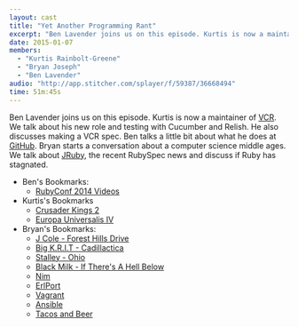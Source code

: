 ```yaml
---
layout: cast
title: "Yet Another Programming Rant"
excerpt: "Ben Lavender joins us on this episode. Kurtis is now a maintainer of VCR. Bryan starts a conversation about a computer science middle ages."
date: 2015-01-07
members:
  - "Kurtis Rainbolt-Greene"
  - "Bryan Joseph"
  - "Ben Lavender"
audio: "http://app.stitcher.com/splayer/f/59387/36668494"
time: 51m:45s
---
```


Ben Lavender joins us on this episode. Kurtis is now a maintainer of [VCR](https://github.com/vcr/vcr). We talk about his new role and testing with Cucumber and Relish. He also discusses making a VCR spec. Ben talks a little bit about what he does at [GitHub](http://github.com). Bryan starts a conversation about a computer science middle ages. We talk about [JRuby](http://www.jruby.org/), the recent RubySpec news and discuss if Ruby has stagnated.

  - Ben's Bookmarks:
    - [RubyConf 2014 Videos](http://www.confreaks.com/events/RubyConf2014)
  - Kurtis's Bookmarks
    - [Crusader Kings 2](http://www.confreaks.com/events/RubyConf2014)
    - [Europa Universalis IV](http://www.europauniversalis4.com/)
  - Bryan's Bookmarks:
    - [J Cole - Forest Hills Drive](https://itunes.apple.com/us/album/2014-forest-hills-drive/id940845223)
    - [Big K.R.I.T - Cadillactica](https://itunes.apple.com/us/album/cadillactica-deluxe/id925558988)
    - [Stalley - Ohio](https://itunes.apple.com/us/album/ohio/id915958909)
    - [Black Milk - If There's A Hell Below](https://itunes.apple.com/us/album/if-theres-a-hell-below/id917026740)
    - [Nim](http://nim-lang.org/)
    - [ErlPort](http://erlport.org)
    - [Vagrant](https://www.vagrantup.com/)
    - [Ansible](http://www.ansible.com/home)
    - [Tacos and Beer](http://www.tacosandbeer.org/neworleans.html)
